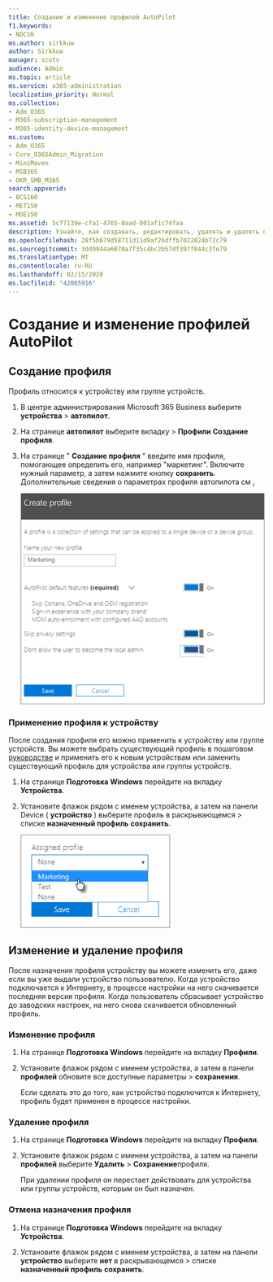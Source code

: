 ```yaml
---
title: Создание и изменение профилей AutoPilot
f1.keywords:
- NOCSH
ms.author: sirkkuw
author: Sirkkuw
manager: scotv
audience: Admin
ms.topic: article
ms.service: o365-administration
localization_priority: Normal
ms.collection:
- Adm_O365
- M365-subscription-management
- M365-identity-device-management
ms.custom:
- Adm_O365
- Core_O365Admin_Migration
- MiniMaven
- MSB365
- OKR_SMB_M365
search.appverid:
- BCS160
- MET150
- MOE150
ms.assetid: 5cf7139e-cfa1-4765-8aad-001af1c74faa
description: Узнайте, как создавать, редактировать, удалять и удалять профили автопилота.
ms.openlocfilehash: 28f5b679d58711d11d9af26dffb7022024b72c79
ms.sourcegitcommit: 3dd9944a6070a7f35c4bc2b57df397f844c3fe79
ms.translationtype: MT
ms.contentlocale: ru-RU
ms.lasthandoff: 02/15/2020
ms.locfileid: "42065916"
---
```

# <a name="create-and-edit-autopilot-profiles"></a>Создание и изменение профилей AutoPilot

## <a name="create-a-profile"></a>Создание профиля

Профиль относится к устройству или группе устройств.
  
1. В центре администрирования Microsoft 365 Business выберите **устройства** \> **автопилот**.
  
2. На странице **автопилот** выберите вкладку \> **Профили** **Создание профиля**.
    
3. На странице " **Создание профиля** " введите имя профиля, помогающее определить его, например "маркетинг". Включите нужный параметр, а затем нажмите кнопку **сохранить**. Дополнительные сведения о параметрах профиля автопилота см [.](autopilot-profile-settings.md)
    
    ![Enter name and turn on settings in the Create profile panel.](../media/63b5a00d-6a5d-48d0-9557-e7531e80702a.png)
  
### <a name="apply-profile-to-a-device"></a>Применение профиля к устройству

После создания профиля его можно применить к устройству или группе устройств. Вы можете выбрать существующий профиль в пошаговом [руководстве](add-autopilot-devices-and-profile.md) и применить его к новым устройствам или заменить существующий профиль для устройства или группы устройств. 
  
1. На странице **Подготовка Windows** перейдите на вкладку **Устройства**. 
    
2. Установите флажок рядом с именем устройства, а затем на панели Device ( **устройство** ) выберите профиль в раскрывающемся \> списке **назначенный профиль** **сохранить**.
    
    ![In the Device panel, select an Assigned profile to apply it.](../media/ed0ce33f-9241-4403-a5de-2dddffdc6fb9.png)
  
## <a name="edit-delete-or-remove-a-profile"></a>Изменение и удаление профиля

После назначения профиля устройству вы можете изменить его, даже если вы уже выдали устройство пользователю. Когда устройство подключается к Интернету, в процессе настройки на него скачивается последняя версия профиля. Когда пользователь сбрасывает устройство до заводских настроек, на него снова скачивается обновленный профиль. 
  
### <a name="edit-a-profile"></a>Изменение профиля

1. На странице **Подготовка Windows** перейдите на вкладку **Профили**. 
    
2. Установите флажок рядом с именем устройства, а затем в панели **профилей** обновите все доступные параметры \> **сохранения**.
    
    Если сделать это до того, как устройство подключится к Интернету, профиль будет применен в процессе настройки.
    
### <a name="delete-a-profile"></a>Удаление профиля

1. На странице **Подготовка Windows** перейдите на вкладку **Профили**. 
    
2. Установите флажок рядом с именем устройства, а затем на панели **профилей** выберите **Удалить** \> **Сохранение**профиля.
    
    При удалении профиля он перестает действовать для устройства или группы устройств, которым он был назначен.
    
### <a name="remove-a-profile"></a>Отмена назначения профиля

1. На странице **Подготовка Windows** перейдите на вкладку **Устройства**. 
    
2. Установите флажок рядом с именем устройства, а затем на панели **устройство** выберите **нет** в раскрывающемся \> списке **назначенный профиль** **сохранить**.
    
